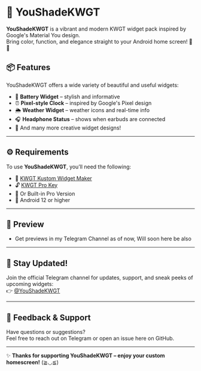 # 🌈 YouShadeKWGT

**YouShadeKWGT** is a vibrant and modern KWGT widget pack inspired by Google's Material You design.  
Bring color, function, and elegance straight to your Android home screen! 📱✨

## 📦 Features

YouShadeKWGT offers a wide variety of beautiful and useful widgets:

- 🔋 **Battery Widget** – stylish and informative  
- ⏰ **Pixel-style Clock** – inspired by Google's Pixel design  
- 🌦️ **Weather Widget** – weather icons and real-time info  
- 🎧 **Headphone Status** – shows when earbuds are connected  
- 💜 And many more creative widget designs!

---

## ⚙️ Requirements

To use **YouShadeKWGT**, you’ll need the following:

- 📲 [KWGT Kustom Widget Maker](https://play.google.com/store/apps/details?id=org.kustom.widget)
- 🔓 [KWGT Pro Key](https://play.google.com/store/apps/details?id=org.kustom.widget.pro)
- 📁 Or Built-in Pro Version
- 📱 Android 12 or higher

---

## 📸 Preview

- Get previews in my Telegram Channel as of now, Will soon here be also
---

## 📢 Stay Updated!

Join the official Telegram channel for updates, support, and sneak peeks of upcoming widgets:  
👉 [@YouShadeKWGT](https://t.me/YouShadeKWGT)

---

## 💬 Feedback & Support

Have questions or suggestions?  
Feel free to reach out on Telegram or open an issue here on GitHub.

---

✨ **Thanks for supporting YouShadeKWGT – enjoy your custom homescreen!** (≧◡≦)
